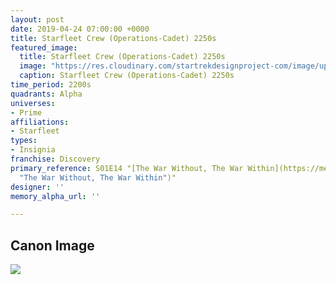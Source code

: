 ```yaml
---
layout: post
date: 2019-04-24 07:00:00 +0000
title: Starfleet Crew (Operations-Cadet) 2250s
featured_image:
  title: Starfleet Crew (Operations-Cadet) 2250s
  image: "https://res.cloudinary.com/startrekdesignproject-com/image/upload/v1556133989/StarfleetCrew_Operations-Cadet-2250s.png"
  caption: Starfleet Crew (Operations-Cadet) 2250s
time_period: 2200s
quadrants: Alpha
universes:
- Prime
affiliations:
- Starfleet
types:
- Insignia
franchise: Discovery
primary_reference: S01E14 "[The War Without, The War Within](https://memory-alpha.fandom.com/wiki/The_War_Without,_The_War_Within
  "The War Without, The War Within")"
designer: ''
memory_alpha_url: ''

---
```

## Canon Image

![](https://res.cloudinary.com/startrekdesignproject-com/image/upload/v1556133989/DSC-1x14-Crew-EngineeringCadet2250s.jpg)